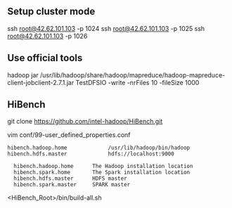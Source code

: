 
## Setup cluster mode

ssh root@42.62.101.103 -p 1024
ssh root@42.62.101.103 -p 1025
ssh root@42.62.101.103 -p 1026

## Use official tools

hadoop jar /usr/lib/hadoop/share/hadoop/mapreduce/hadoop-mapreduce-client-jobclient-2.7.1.jar TestDFSIO -write -nrFiles 10 -fileSize 1000

## HiBench

git clone https://github.com/intel-hadoop/HiBench.git

vim conf/99-user_defined_properties.conf

```
hibench.hadoop.home             /usr/lib/hadoop/bin/hadoop
hibench.hdfs.master             hdfs://localhost:9000
```


```
  hibench.hadoop.home      The Hadoop installation location
  hibench.spark.home       The Spark installation location
  hibench.hdfs.master      HDFS master
  hibench.spark.master     SPARK master
```

<HiBench_Root>/bin/build-all.sh